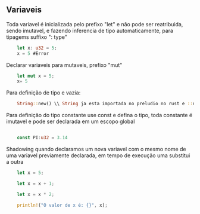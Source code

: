 ## Variaveis

Toda variavel é inicializada pelo prefixo "let" e não pode ser reatribuida, sendo imutavel, e fazendo inferencia de tipo automaticamente, para tipagems suffixo ": type"

```rs
    let x: u32 = 5;
    x = 5 #Error
```

Declarar variaveis para mutaveis, prefixo "mut"

```rs
    let mut x = 5;
    x= 5
```

Para definição de tipo e vazia:

```rs
    String::new() \\ String ja esta importada no preludio no rust e ::new função para instacializar.
```

Para definição do tipo constante use const e defina o tipo, toda constante é imutavel e pode ser declarada em um escopo global

```rs

    const PI:u32 = 3.14
```

Shadowing quando declaramos um nova variavel com o mesmo nome de uma variavel previamente declarada, em tempo de execução uma substitui a outra

```rs
    let x = 5;

    let x = x + 1;

    let x = x * 2;

    println!("O valor de x é: {}", x);

```
